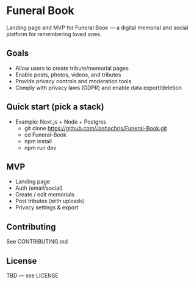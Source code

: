# Funeral Book

Landing page and MVP for Funeral Book — a digital memorial and social platform for remembering loved ones.

## Goals
- Allow users to create tribute/memorial pages
- Enable posts, photos, videos, and tributes
- Provide privacy controls and moderation tools
- Comply with privacy laws (GDPR) and enable data export/deletion

## Quick start (pick a stack)
- Example: Next.js + Node + Postgres
  - git clone https://github.com/Jashachris/Funeral-Book.git
  - cd Funeral-Book
  - npm install
  - npm run dev

## MVP
- Landing page
- Auth (email/social)
- Create / edit memorials
- Post tributes (with uploads)
- Privacy settings & export

## Contributing
See CONTRIBUTING.md

## License
TBD — see LICENSE